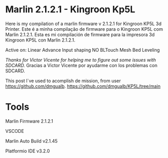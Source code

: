 # Marlin 2.1.2.1 - Kingroon Kp5L
Here is my compilation of a marlin firmware v 2.1.2.1 for Kingroon KP5L 3d Printer.
Este é a minha compilação de firmware para o Kingroon KP5L com Marlin 2.1.2.1.
Esta es mi compilación de firmware para la impresora 3d Kingroon KP5L con Marlin 2.1.2.1.

Active on:
Linear Advance
Input shaping
NO BLTouch
Mesh Bed Leveling

*Thanks for Victor Vicente for helping me to figure out some issues with SDCARD.*
Gracias a Victor Vicente por ayudarme con los problemas con SDCARD.

This post I`ve used to acomplish de mission, from user https://github.com/dmgualb.
https://github.com/dmgualb/KP5L/tree/main

# Tools

Marlin Firmware 2.1.2.1

VSCODE

Marlin Auto Build v2.1.45

Platformio IDE v3.2.0
